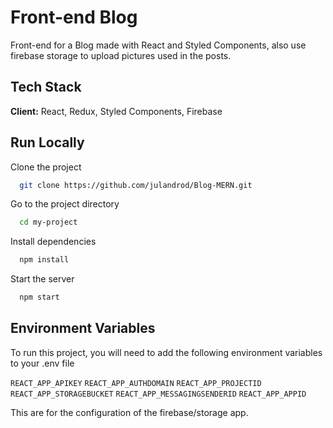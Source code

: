 
# Front-end Blog

Front-end for a Blog made with React and Styled Components, also use firebase storage to upload pictures used in the posts.



## Tech Stack

**Client:** React, Redux, Styled Components, Firebase


  
## Run Locally

Clone the project

```bash
  git clone https://github.com/julandrod/Blog-MERN.git
```

Go to the project directory

```bash
  cd my-project
```

Install dependencies

```bash
  npm install
```

Start the server

```bash
  npm start
```

  
## Environment Variables

To run this project, you will need to add the following environment variables to your .env file

`REACT_APP_APIKEY`
`REACT_APP_AUTHDOMAIN`
`REACT_APP_PROJECTID`
`REACT_APP_STORAGEBUCKET`
`REACT_APP_MESSAGINGSENDERID`
`REACT_APP_APPID`

This are for the configuration of the firebase/storage app.
  